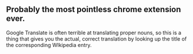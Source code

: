 

## Probably the most pointless chrome extension ever.

Google Translate is often terrible at translating proper nouns, so this is a thing that gives you the actual, correct translation by looking up the title of the corresponding WIkipedia entry.
